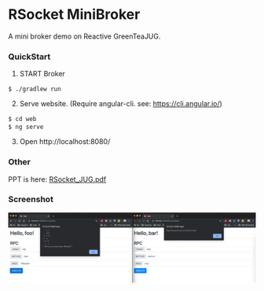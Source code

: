 # RSocket MiniBroker

A mini broker demo on Reactive GreenTeaJUG.

### QuickStart

1. START Broker
```shell
$ ./gradlew run
```

2. Serve website. (Require angular-cli. see: https://cli.angular.io/)
```shell
$ cd web
$ ng serve
```
3. Open http://localhost:8080/

### Other

PPT is here: [RSocket_JUG.pdf](./RSocket_JUG.pdf)

### Screenshot
![Screenshot](./screenshot.png)
